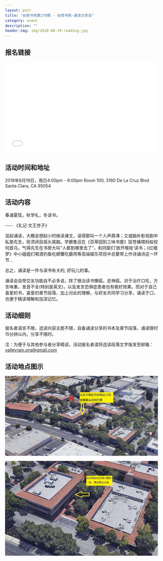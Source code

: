 ```yaml
---
layout: post
title: "谷雨书苑第179期 - 谷雨书苑·诵读分享会"
category: event
description: ""
header-img: img/2018-08-19-reading.jpg
---
```


## 报名链接
<div style="width:100%; text-align:left;" ><iframe src="//eventbrite.com/tickets-external?eid=49077700724&ref=etckt" frameborder="0" height="300" width="100%" vspace="0" hspace="0" marginheight="5" marginwidth="5" scrolling="auto" allowtransparency="true"></iframe></div>

## 活动时间和地址
2018年8月19日，周日4:00pm - 6:00pm
Room 100, 3160 De La Cruz Blvd Santa Clara, CA 95054

## 活动内容
春诵夏弦，秋学礼，冬读书。

---- 《礼记·文王世子》

 
说起诵读，大概会想起小时候读课文，读得那叫一个人声鼎沸；又或脑补影视剧中私塾先生，抚须闭目摇头晃脑。学霸鲁迅在《百草园到三味书屋》捉苍蝇喂蚂蚁挖何首乌，气得先生在书房大叫“人都到哪里去了”，和同窗们’放开喉咙‘读书；《红楼梦》中小姐姐们喝酒钓鱼吃螃蟹吃鹿肉等高端娱乐项目中总要带上作诗诵诗这一环节... 

总之，诵读是一件与读书有关的, 好玩儿的事。

诵读会自带交友功能自不必多说，除了根治读书懒癌，走神癌，对于治疗口吃，方言味重，发音不全(特别是英文)，以及发言恐惧症患者也有极好效果。而对于自己喜爱的书，喜爱的章节段落，加上对此的理解，与好友共同学习分享，诵读于口，也便于精读理解和加深记忆。

 
 
 

## 活动细则
报名者语言不限，选读内容主题不限，自备诵读分享的书本及章节段落，诵读限时15分钟以内，分享不限时。

注：为便于与其他参与者分享精读，活动报名者请将选读段落文字版发至邮箱：valleyrain.org@gmail.com

## 活动地点图示
![img](/img/guyu-address-1.jpg)



![img](/img/guyu-address-2.jpg)

